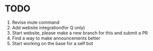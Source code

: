 # TODO
1. Revise mute command
2. Add website integration(for Q only)
3. Start website, please make a new branch for this and submit a PR
4. Find a way to make announcements better
5. Start working on the base for a self bot
